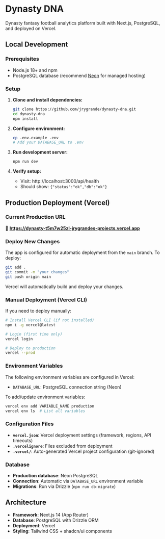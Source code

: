 # Dynasty DNA

Dynasty fantasy football analytics platform built with Next.js, PostgreSQL, and deployed on Vercel.

## Local Development

### Prerequisites
- Node.js 18+ and npm
- PostgreSQL database (recommend [Neon](https://neon.tech) for managed hosting)

### Setup
1. **Clone and install dependencies:**
   ```bash
   git clone https://github.com/jrygrande/dynasty-dna.git
   cd dynasty-dna
   npm install
   ```

2. **Configure environment:**
   ```bash
   cp .env.example .env
   # Add your DATABASE_URL to .env
   ```

3. **Run development server:**
   ```bash
   npm run dev
   ```

4. **Verify setup:**
   - Visit: http://localhost:3000/api/health
   - Should show: `{"status":"ok","db":"ok"}`

## Production Deployment (Vercel)

### Current Production URL
🚀 **https://dynasty-t5m7w25zl-jrygrandes-projects.vercel.app**

### Deploy New Changes
The app is configured for automatic deployment from the `main` branch. To deploy:

```bash
git add .
git commit -m "your changes"
git push origin main
```

Vercel will automatically build and deploy your changes.

### Manual Deployment (Vercel CLI)
If you need to deploy manually:

```bash
# Install Vercel CLI (if not installed)
npm i -g vercel@latest

# Login (first time only)
vercel login

# Deploy to production
vercel --prod
```

### Environment Variables
The following environment variables are configured in Vercel:
- `DATABASE_URL`: PostgreSQL connection string (Neon)

To add/update environment variables:
```bash
vercel env add VARIABLE_NAME production
vercel env ls  # List all variables
```

### Configuration Files
- **`vercel.json`**: Vercel deployment settings (framework, regions, API timeouts)
- **`.vercelignore`**: Files excluded from deployment
- **`.vercel/`**: Auto-generated Vercel project configuration (git-ignored)

### Database
- **Production database**: Neon PostgreSQL
- **Connection**: Automatic via `DATABASE_URL` environment variable
- **Migrations**: Run via Drizzle (`npm run db:migrate`)

## Architecture
- **Framework**: Next.js 14 (App Router)
- **Database**: PostgreSQL with Drizzle ORM
- **Deployment**: Vercel
- **Styling**: Tailwind CSS + shadcn/ui components
